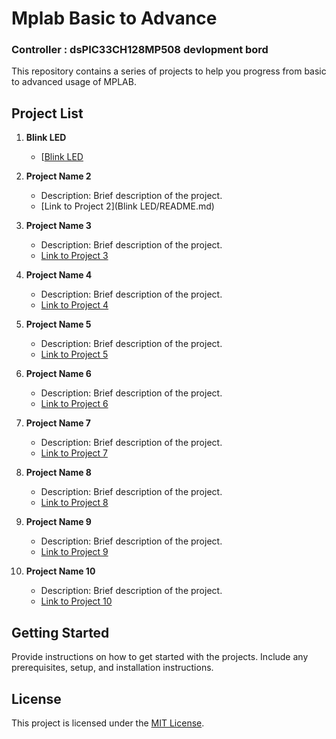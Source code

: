 # Mplab Basic to Advance
### Controller :  dsPIC33CH128MP508 devlopment bord

This repository contains a series of projects to help you progress from basic to advanced usage of MPLAB.

## Project List

1. **Blink LED**
   - [[Blink LED](https://github.com/senpaiatwork/ICW_Code/tree/main/Blink%20LED)

2. **Project Name 2**
   - Description: Brief description of the project.
   - [Link to Project 2](Blink LED/README.md)

3. **Project Name 3**
   - Description: Brief description of the project.
   - [Link to Project 3](project3/readme.md)

4. **Project Name 4**
   - Description: Brief description of the project.
   - [Link to Project 4](project4/readme.md)

5. **Project Name 5**
   - Description: Brief description of the project.
   - [Link to Project 5](project5/readme.md)

6. **Project Name 6**
   - Description: Brief description of the project.
   - [Link to Project 6](project6/readme.md)

7. **Project Name 7**
   - Description: Brief description of the project.
   - [Link to Project 7](project7/readme.md)

8. **Project Name 8**
   - Description: Brief description of the project.
   - [Link to Project 8](project8/readme.md)

9. **Project Name 9**
   - Description: Brief description of the project.
   - [Link to Project 9](project9/readme.md)

10. **Project Name 10**
    - Description: Brief description of the project.
    - [Link to Project 10](project10/readme.md)

## Getting Started

Provide instructions on how to get started with the projects. Include any prerequisites, setup, and installation instructions.

## License

This project is licensed under the [MIT License](LICENSE).
